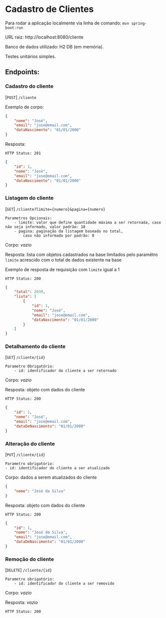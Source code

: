 # Cadastro de Clientes

 Para rodar a aplicação localmente via linha de comando: ```mvn spring-boot:run ```

 URL raiz: http://localhost:8080/cliente

Banco de dados utilizado: H2 DB (em memória).

Testes unitários simples.
## Endpoints:
### Cadastro do cliente
\[`POST`\] 
`/cliente`

Exemplo de corpo:
```json
{
    "nome": "José",
    "email": "jose@email.com",
    "dataNascimento": "01/01/2000"
}
```

Resposta: 

    HTTP Status: 201
```json
{
    "id": 1,
    "nome": "José",
    "email": "jose@email.com",
    "dataNascimento": "01/01/2000"
}
```

### Listagem do cliente
\[`GET`\] `/cliente?limite={numero}&pagina={numero}`

    Parametros Opcionais:
        - limite: valor que define quantidade máxima a ser retornada, caso não seja informado, valor padrão: 10
        - pagina: paginação da listagem baseado no total,
            caso não informado por padrão: 0

Corpo: _vazio_

Resposta: lista com objetos cadastrados na base limitados pelo paramêtro `limite` acrescido com o total de dados existente na base

Exemplo de resposta de requisição com `limite` igual a 1

    HTTP Status: 200
```json
{
    "total": 2039,
    "lista": [
        {
            "id": 1,
            "nome": "José",
            "email": "jose@email.com",
            "dataNascimento": "01/01/2000"
        }
    ]
}
```

### Detalhamento do cliente
\[`GET`\] `/cliente/{id}`

    Parametro Obrigatório:
        - id: identificador do cliente a ser retornado

Corpo: _vazio_

Resposta: objeto com dados do cliente

    HTTP Status: 200
```json
{
    "id": 1,
    "nome": "José",
    "email": "jose@email.com",
    "dataDeNascimento": "01/01/2000"
}
```

### Alteração do cliente
\[`PUT`\] `/cliente/{id}`

    Parametro obrigatório:
    - id: identificador do cliente a ser atualizado

Corpo: dados a serem atualizados do cliente

```json
{
    "nome": "José da Silva"
}
```

Resposta: objeto com dados do cliente

    HTTP Status: 200
```json
{
    "id": 1,
    "nome": "José da Silva",
    "email": "jose@email.com",
    "dataDeNascimento": "01/01/2000"
}
```

### Remoção do cliente
\[`DELETE`\] `/cliente/{id}`

    Parametro obrigatório:
        - id: identificador do cliente a ser removido

Corpo: _vazio_

Resposta: _vazio_

    HTTP Status: 200
